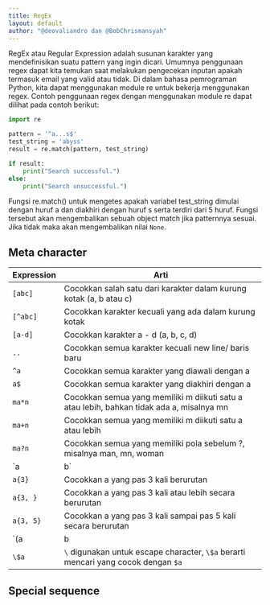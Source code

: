```yaml
---
title: RegEx
layout: default
author: "@deovaliandro dan @BobChrismansyah"
---
```


RegEx atau Regular Expression adalah susunan karakter yang mendefinisikan suatu
pattern yang ingin dicari. Umumnya penggunaan regex dapat kita temukan saat
melakukan pengecekan inputan apakah termasuk email yang valid atau tidak. Di
dalam bahasa pemrograman Python, kita dapat menggunakan module re untuk bekerja
menggunakan regex. Contoh penggunaan regex dengan menggunakan module re dapat
dilihat pada contoh berikut:

```python
import re

pattern = '^a...s$'
test_string = 'abyss'
result = re.match(pattern, test_string)

if result:
    print("Search successful.")
else:
    print("Search unsuccessful.")
```

Fungsi re.match() untuk mengetes apakah variabel test_string dimulai dengan
huruf a dan diakhiri dengan huruf s serta terdiri dari 5 huruf. Fungsi tersebut
akan mengembalikan sebuah object match jika patternnya sesuai. Jika tidak maka
akan mengembalikan nilai `None`.

## Meta character

| Expression | Arti |
| ---------- | ---- |
| `[abc]` | Cocokkan salah satu dari karakter dalam kurung kotak (a, b atau c) |
| `[^abc]` | Cocokkan karakter kecuali yang ada dalam kurung kotak |
| `[a-d]` | Cocokkan karakter a - d (a, b, c, d) |
| `..` | Cocokkan semua karakter kecuali new line/ baris baru |
| `^a` | Cocokkan semua karakter yang diawali dengan a |
| `a$` | Cocokkan semua karakter yang diakhiri dengan a |
| `ma*n` | Cocokkan semua yang memiliki m diikuti satu a atau lebih, bahkan tidak ada a, misalnya mn |
| `ma+n` | Cocokkan semua yang memiliki m diikuti satu a atau lebih |
| `ma?n` | Cocokkan semua yang memiliki pola sebelum ?, misalnya man, mn, woman |
| `a|b` | Cocokkkan a atau b |
| `a{3}` | Cocokkan a yang pas 3 kali berurutan |
| `a{3, }` | Cocokkan a yang pas 3 kali atau lebih secara berurutan |
| `a{3, 5}` | Cocokkan a yang pas 3 kali sampai pas 5 kali secara berurutan |
| `(a|b|c)d` | Cocokkan semua yang memiliki a atau b atau c kemudian diikuti d |
| `\$a` | `\` digunakan untuk escape character, `\$a` berarti mencari yang cocok dengan `$a` |

## Special sequence
